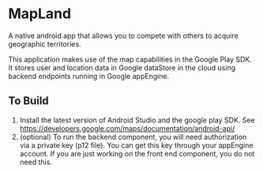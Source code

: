 # MapLand

A native android app that allows you to compete with others to acquire geographic territories.

This application makes use of the map capabilities in the Google Play SDK. It stores user and location data in Google dataStore in the cloud using backend endpoints running in Google appEngine.

## To Build

1. Install the latest version of Android Studio and the google play SDK. See https://developers.google.com/maps/documentation/android-api/
2. (optional) To run the backend component, you will need authorization via a private key (p12 file). You can get this key through your appEngine account. If you are just working on the front end component, you do not need this.

